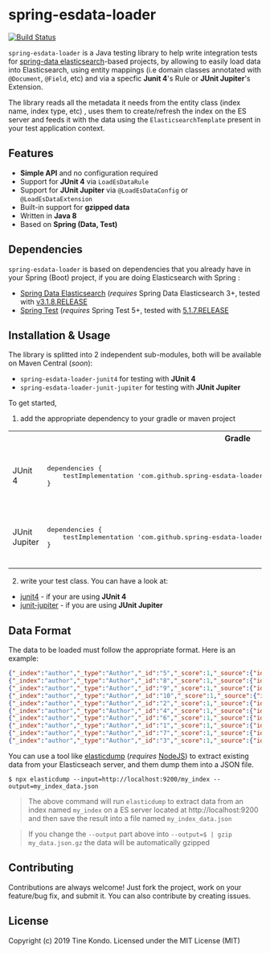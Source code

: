 
# spring-esdata-loader
[![Build  Status](https://travis-ci.org/tinesoft/spring-esdata-loader.svg?branch=master)](https://travis-ci.org/tinesoft/spring-esdata-loader)

`spring-esdata-loader` is a Java testing library to help write integration tests for [spring-data elasticsearch](https://spring.io/projects/spring-data-elasticsearch)-based projects, by allowing to easily load data into Elasticsearch, using entity mappings (i.e domain classes annotated with `@Document`, `@Field`, etc) and via a specfic **Junit 4**'s Rule or **JUnit Jupiter**'s Extension.

The library reads all the metadata it needs from the entity class (index name, index type, etc) , uses them to create/refresh the index on the ES server and feeds it with the data using the `ElasticsearchTemplate` present in your test application context.

## Features

*  **Simple API** and no configuration required
*  Support  for  **JUnit 4** via `LoadEsDataRule`
*  Support  for  **JUnit  Jupiter** via `@LoadEsDataConfig` or `@LoadEsDataExtension`
*  Built-in support for **gzipped data**
*  Written  in  **Java  8**
*  Based on **Spring (Data, Test)**


## Dependencies

`spring-esdata-loader` is based on dependencies that you already have in your Spring (Boot) project, if you are doing Elasticsearch with Spring :

* [Spring  Data  Elasticsearch](https://mvnrepository.com/artifact/org.springframework.data/spring-data-elasticsearch) (*requires* Spring Data Elasticsearch 3+, tested with [v3.1.8.RELEASE](https://mvnrepository.com/artifact/org.springframework.data/spring-data-elasticsearch/3.1.8.RELEASE )
* [Spring  Test](https://mvnrepository.com/artifact/org.springframework/spring-test) (*requires* Spring Test 5+, tested with [5.1.7.RELEASE](https://mvnrepository.com/artifact/org.springframework/spring-test/5.1.7.RELEASE)

## Installation & Usage

The library is splitted into 2 independent sub-modules, both will be available on Maven Central (*soon*):

* `spring-esdata-loader-junit4` for testing with **JUnit 4**
* `spring-esdata-loader-junit-jupiter` for testing with **JUnit Jupiter**

To get started,

1. add the appropriate dependency to your gradle or maven project

<table>
    <tr>
        <th></th>
        <th>Gradle</th>
        <th>Maven</th>
    </tr>
    <tr>
        <td>JUnit 4</td>
        <td>
<pre lang="groovy">dependencies {
    testImplementation 'com.github.spring-esdata-loader:spring-esdata-loader-junit4:1.0.0'
}</pre>
        </td>
        <td>
<pre lang="xml">&lt;dependency&gt;
    &lt;groupId&gt;com.github.spring-esdata-loader&lt;/groupId&gt;
    &lt;artifactId>spring-esdata-loader-junit4&lt;/artifactId&gt;
    &lt;version>1.0.0&lt;/version&gt;
    &lt;scope>test&lt;/scope&gt;
&lt;/dependency&gt;</pre>
        </td>
    </tr>
    <tr>
        <td>JUnit Jupiter</td>
        <td>
<pre lang="groovy">dependencies {
    testImplementation 'com.github.spring-esdata-loader:spring-esdata-loader-junit-jupiter:1.0.0'
}</pre>
        </td>
        <td>
<pre lang="xml">&lt;dependency&gt;
    &lt;groupId&gt;com.github.spring-esdata-loader&lt;/groupId&gt;
    &lt;artifactId>spring-esdata-loader-junit-jupiter&lt;/artifactId&gt;
    &lt;version>1.0.0&lt;/version&gt;
    &lt;scope>test&lt;/scope&gt;
&lt;/dependency&gt;</pre>
        </td>
    </tr>
</table>

2. write your test class. You can have a look at:

  * [junit4](/junit4) - if your are using **JUnit 4**
  * [junit-jupiter](/junit-jupiter) - if you are using **JUnit Jupiter**

## Data Format

The data to be loaded must follow the appropriate format.
Here is an example:
```json
{"_index":"author","_type":"Author","_id":"5","_score":1,"_source":{"id":"5","firstName":"firstName5","lastName":"lastName5"}}
{"_index":"author","_type":"Author","_id":"8","_score":1,"_source":{"id":"8","firstName":"firstName8","lastName":"lastName8"}}
{"_index":"author","_type":"Author","_id":"9","_score":1,"_source":{"id":"9","firstName":"firstName9","lastName":"lastName9"}}
{"_index":"author","_type":"Author","_id":"10","_score":1,"_source":{"id":"10","firstName":"firstName10","lastName":"lastName10"}}
{"_index":"author","_type":"Author","_id":"2","_score":1,"_source":{"id":"2","firstName":"firstName2","lastName":"lastName2"}}
{"_index":"author","_type":"Author","_id":"4","_score":1,"_source":{"id":"4","firstName":"firstName4","lastName":"lastName4"}}
{"_index":"author","_type":"Author","_id":"6","_score":1,"_source":{"id":"6","firstName":"firstName6","lastName":"lastName6"}}
{"_index":"author","_type":"Author","_id":"1","_score":1,"_source":{"id":"1","firstName":"firstName1","lastName":"lastName1"}}
{"_index":"author","_type":"Author","_id":"7","_score":1,"_source":{"id":"7","firstName":"firstName7","lastName":"lastName7"}}
{"_index":"author","_type":"Author","_id":"3","_score":1,"_source":{"id":"3","firstName":"firstName3","lastName":"lastName3"}}

```
You can use a tool like [elasticdump](https://npmjs.com/package/elasticdump) (*requires* [NodeJS](https://nodejs.org/)) to extract existing data
from your Elasticseach server, and them dump them into a JSON file.

```
$ npx elasticdump --input=http://localhost:9200/my_index --output=my_index_data.json
```
> The above command will run `elasticdump` to extract data from an index named `my_index` on a ES server located at http://localhost:9200 and then save the result into a file named `my_index_data.json`

> If you change the `--output` part above into `--output=$ | gzip my_data.json.gz` the data will be automatically gzipped

## Contributing

Contributions are always welcome! Just fork the project, work on your feature/bug fix, and submit it.
You can also contribute by creating issues.

## License

Copyright (c) 2019  Tine  Kondo. Licensed under the MIT License (MIT)

